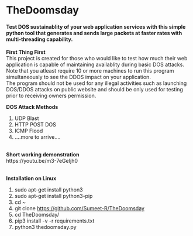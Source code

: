 # TheDoomsday
<h4> Test DOS sustainablity of your web application services with this simple python tool that generates and sends large packets at faster rates with multi-threading capability.
</h4>

<b>First Thing First</b><br>
This project is created for those who would like to test how much their web application is capable of maintaining availablity during basic DOS attacks. 
<br>
Note that you atleast require 10 or more machines to run this program simultaneously to see the DDOS impact on your application. 
<br>
The program should not be used for any illegal activities such as launching DOS/DDOS attacks on public website and should be only used for testing prior to receiving owners permission.

<b>DOS Attack Methods</b><br>
1) UDP Blast
2) HTTP POST DOS
3) ICMP Flood
4) ....more to arrive....

<br>
<b> Short working demonstration</b><br>
https://youtu.be/m3-7eGeIjh0
<br><br>

<b> Installation on Linux </b><br>
1) sudo apt-get install python3
2) sudo apt-get install python3-pip
3) cd ~
4) git clone https://github.com/Sumeet-R/TheDoomsday
5) cd TheDoomsday/
6) pip3 install -v -r requirements.txt
7) python3 thedoomsday.py
 
